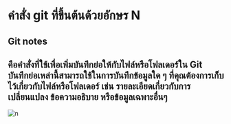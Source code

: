 # คำสั่ง git ที่ขึ้นต้นด้วยอักษร N
## Git notes 
## คือคำสั่งที่ใช้เพื่อเพิ่มบันทึกย่อให้กับไฟล์หรือโฟลเดอร์ใน Git บันทึกย่อเหล่านี้สามารถใช้ในการบันทึกข้อมูลใด ๆ ที่คุณต้องการเก็บไว้เกี่ยวกับไฟล์หรือโฟลเดอร์ เช่น รายละเอียดเกี่ยวกับการเปลี่ยนแปลง ข้อความอธิบาย หรือข้อมูลเฉพาะอื่นๆ
![n](https://github.com/NathaphonTan/COM-LAB-I-LabSheet-Week-16/assets/144870609/4b51ef9f-0f0a-4ec1-8f23-7af2d6df235a)
